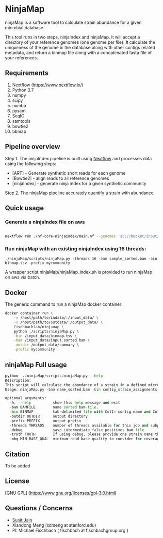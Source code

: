 # NinjaMap

ninjaMap is a software tool to calculate strain abundance for a given microbial database.

This tool runs in two steps, ninjaIndex and ninjaMap. It will accept a directory of your reference genomes (one genome per file). It calculate the uniqueness of the genome in the database along with other contigs related metadata, and return a binmap file along with a concatenated fasta file of your references.

## Requirements

1. Nextflow (https://www.nextflow.io/)
2. Python 3.7
3. numpy
4. scipy
5. numba
6. pysam
7. SeqIO
9. samtools
10. bowtie2
11. bbmap


## Pipeline overview

Step 1. The ninjaIndex pipeline is built using [Nextflow](https://www.nextflow.io/)
and processes data using the following steps:

* [ART] - Generate synthetic short reads for each genome
* [Bowtie2] - align reads to all reference genomes
* [ninjaIndex] - generate ninja index for a given synthetic community

Step 2. The ninjaMap pipeline accurately quantify a strain with abundance.


## Quick usage

### Generate a ninjaIndex file on aws
```bash

nextflow run ./nf-core-ninjaindex/main.nf --genomes 's3://bucket/input/*.fna' --outdir 's3://bucket/output/' -profile aws
```

### Run ninjaMap with an existing ninjaIndex using 16 threads:
```pyhton
./ninjaMap/scripts/ninjaMap.py -threads 16 -bam sample_sorted.bam -bin binmap.tsv -prefix mycommunity
```
A wrapper script ninjaMap/ninjaMap_index.sh is provided to run ninjaMap on aws via batch.

## Docker
The generic command to run a ninjaMap docker container:

```bash
docker container run \
    -v /host/path/to/indata/:/input_data/ \
    -v /host/path/to/outdata/:/output_data/ \
    fischbachlab/ninjamap \
    python ./scripts/ninjaMap.py \
    -bin /input_data/binmap.tsv \
    -bam /input_data/input.sorted.bam \
    -outdir /output_data/summary \
    -prefix mycommunity
```

## ninjaMap Full usage

```python
python  ./ninjaMap/scripts/ninjaMap.py --help
Description:
This script will calculate the abundance of a strain in a defined microbial community.
Usage: ninjaMap.py -bam name_sorted.bam -bin contig_strain_assignments.tsv -prefix my_community

optional arguments:
  -h, --help          show this help message and exit
  -bam BAMFILE        name sorted bam file.
  -bin BINMAP         tab-delimited file with Col1= contig name and Col2=Bin/Strain name
  -outdir OUTDIR      output directory
  -prefix PREFIX      output prefix
  -threads THREADS    number of threads available for this job and subprocesses
  -debug              save intermediate false positives bam file
  -truth TRUTH        If using debug, please provide one strain name that you would like to track.
  -mbq MIN_BASE_QUAL  minimum read base quality to consider for coverage calculations.
```


## Citation

To be added

## License

[GNU GPL] (https://www.gnu.org/licenses/gpl-3.0.html)

## Questions / Concerns

- [Sunit Jain](https://www.sunitjain.com/)
- Xiandong Meng (xdmeng at stanford.edu)
- PI: Michael Fischbach ( fischbach at fischbachgroup.org )
